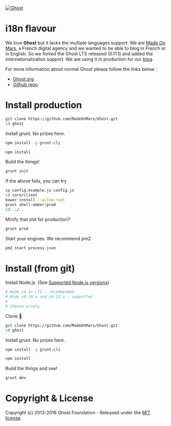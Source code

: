 <a href="https://github.com/TryGhost/Ghost"><img src="https://cloud.githubusercontent.com/assets/120485/6622822/c4c639fe-c8e7-11e4-9e64-5bec06c8b4c3.png" alt="Ghost" /></a>

# i18n flavour

We love **Ghost** but it lacks the multiple languages support. We are [Made On Mars](https://www.made-on-mars.com), a French digital agency and we wanted to be able to blog in French or in English. So we forked the Ghost LTS released (0.11.1) and added the internationalization support. We are using it in production for our [blog](https://www.made-on-mars.com/blog).

For more information about normal Ghost please follow the links below :

- [Ghost.org](https://ghost.org)
- [Github repo](https://github.com/TryGhost/Ghost)


# Install production

```bash
git clone https://github.com/MadeOnMars/Ghost.git
cd ghost
```

Install grunt. No prizes here.

```bash
npm install -g grunt-cli
```

```bash
npm install
```

Build the things!

```bash
grunt init
```

If the above fails, you can try

```bash
cp config.example.js config.js
cd core/client
bower install --allow-root
grunt shell:ember:prod
cd ../..
```

Minify that shit for production?

```bash
grunt prod
```

Start your engines. We recommend pm2

```bash
pm2 start process.json
```

# Install (from git)

Install Node.js. (See [Supported Node.js versions](http://support.ghost.org/supported-node-versions/))

```bash
# Node v4.2+ LTS - recommended
# Node v0.10.x and v0.12.x - supported
#
# Choose wisely
```

Clone :ghost:

```bash
git clone https://github.com/MadeOnMars/Ghost.git
cd ghost
```

Install grunt. No prizes here.

```bash
npm install -g grunt-cli
```

```bash
npm install
```

Build the things and see!

```bash
grunt dev
```

# Copyright & License

Copyright (c) 2013-2016 Ghost Foundation - Released under the [MIT license](LICENSE).
